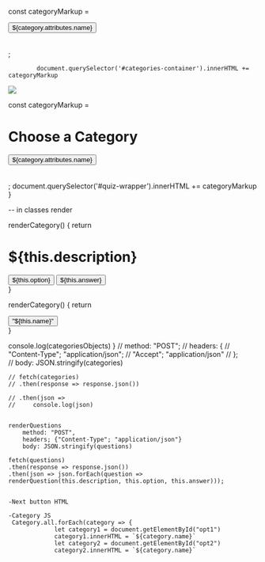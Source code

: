 const categoryMarkup =  
            <div class="categories"> 
                <button> ${category.attributes.name} </button>
            </div>
            <br> </br>;

            document.querySelector('#categories-container').innerHTML += categoryMarkup 

<img src ="https://www.salidalibrary.org/wp-content/uploads/2018/12/trivia.png">


const categoryMarkup =  
            <div data-id="${category.id}">
                <h1> Choose a Category </h1> 
                <button> ${category.attributes.name} </button>
            </div>
            <br> </br>;
             document.querySelector('#quiz-wrapper').innerHTML += categoryMarkup 
}


-- in classes render 

 renderCategory() {
        return  
          <div data-id = "${this.id}">
              <h1> ${this.description} </h1>
              <button> ${this.option} </button>
              <button> ${this.answer} </button>
          </div> 
    }  


renderCategory() {
      return  
        <div data-id = "${this.id}">
            <button data-id = "${this.id}"> "${this.name}" </button>
        </div> 
  }  
           
  

  console.log(categoriesObjects)
}
        // method: "POST"; 
        // headers: {
        //     "Content-Type"; "application/json";
        //     "Accept"; "application/json" 
        // };  
        // body: JSON.stringify(categories) 
    
    // fetch(categories) 
    // .then(response => response.json())
     
    // .then(json => 
    //     console.log(json) 

    
    renderQuestions
        method: "POST", 
        headers; {"Content-Type"; "application/json"} 
        body: JSON.stringify(questions) 
    
    fetch(questions) 
    .then(response => response.json()) 
    .then(json => json.forEach(question => renderQuestion(this.description, this.option, this.answer)));
    

    -Next button HTML 
<!-- <div class="next">
        <button id="btnNext" type="button" onclick="next()">
          Next
        </button>
    </div>-->

    -Category JS 
     Category.all.forEach(category => {
                 let category1 = document.getElementById("opt1") 
                 category1.innerHTML = `${category.name}` 
                 let category2 = document.getElementById("opt2")
                 category2.innerHTML = `${category.name}` 

